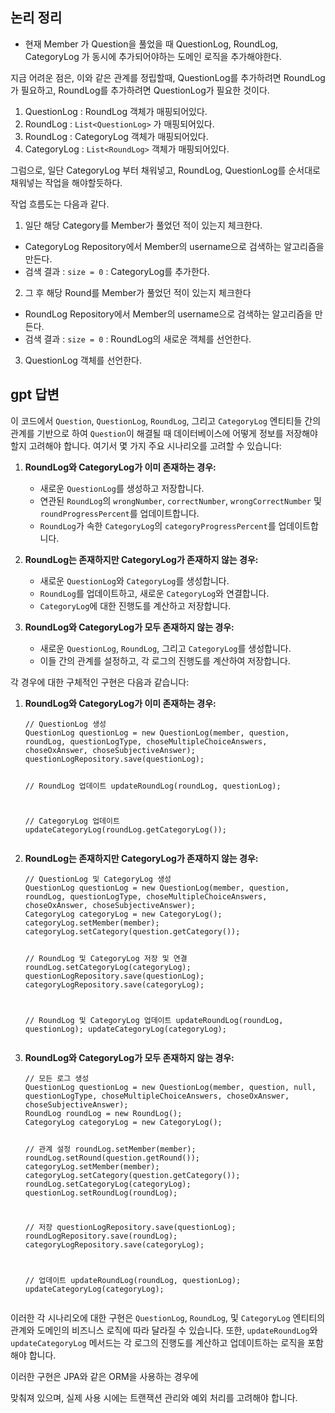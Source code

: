 <h2 id="논리-정리">논리 정리</h2>
<ul>
<li>현재 Member 가 Question을 풀었을 때 QuestionLog, RoundLog, CategoryLog 가 동시에 추가되어야하는 도메인 로직을 추가해야한다.</li>
</ul>
<p>지금 어려운 점은, 이와 같은 관계를 정립할때, QuestionLog를 추가하려면 RoundLog가 필요하고,  RoundLog를 추가하려면 QuestionLog가 필요한 것이다.</p>
<ol>
<li>QuestionLog : RoundLog 객체가 매핑되어있다.</li>
<li>RoundLog : <code>List&lt;QuestionLog&gt;</code> 가 매핑되어있다.</li>
<li>RoundLog : CategoryLog 객체가 매핑되어있다.</li>
<li>CategoryLog : <code>List&lt;RoundLog&gt;</code> 객체가 매핑되어있다.</li>
</ol>
<p>그럼으로, 일단 CategoryLog 부터 채워넣고, RoundLog, QuestionLog를 순서대로 채워넣는 작업을 해야할듯하다. </p>
<p>작업 흐름도는 다음과 같다.</p>
<ol>
<li>일단 해당 Category를 Member가 풀었던 적이 있는지 체크한다. </li>
</ol>
<ul>
<li>CategoryLog Repository에서 Member의 username으로 검색하는 알고리즘을 만든다.</li>
<li>검색 결과 : <code>size = 0</code> : CategoryLog를 추가한다.</li>
</ul>
<ol start="2">
<li>그 후 해당 Round를 Member가 풀었던 적이 있는지 체크한다</li>
</ol>
<ul>
<li>RoundLog Repository에서 Member의 username으로 검색하는 알고리즘을 만든다.</li>
<li>검색 결과 : <code>size = 0</code> : RoundLog의 새로운 객체를 선언한다.</li>
</ul>
<ol start="3">
<li>QuestionLog 객체를 선언한다.</li>
</ol>
<h2 id="gpt-답변">gpt 답변</h2>
<p>이 코드에서 <code>Question</code>, <code>QuestionLog</code>, <code>RoundLog</code>, 그리고 <code>CategoryLog</code> 엔티티들 간의 관계를 기반으로 하여 <code>Question</code>이 해결될 때 데이터베이스에 어떻게 정보를 저장해야 할지 고려해야 합니다. 여기서 몇 가지 주요 시나리오를 고려할 수 있습니다:</p>
<ol>
<li><p><strong>RoundLog와 CategoryLog가 이미 존재하는 경우:</strong> </p>
<ul>
<li>새로운 <code>QuestionLog</code>를 생성하고 저장합니다.</li>
<li>연관된 <code>RoundLog</code>의 <code>wrongNumber</code>, <code>correctNumber</code>, <code>wrongCorrectNumber</code> 및 <code>roundProgressPercent</code>를 업데이트합니다.</li>
<li><code>RoundLog</code>가 속한 <code>CategoryLog</code>의 <code>categoryProgressPercent</code>를 업데이트합니다.</li>
</ul>
</li>
<li><p><strong>RoundLog는 존재하지만 CategoryLog가 존재하지 않는 경우:</strong></p>
<ul>
<li>새로운 <code>QuestionLog</code>와 <code>CategoryLog</code>를 생성합니다.</li>
<li><code>RoundLog</code>를 업데이트하고, 새로운 <code>CategoryLog</code>와 연결합니다.</li>
<li><code>CategoryLog</code>에 대한 진행도를 계산하고 저장합니다.</li>
</ul>
</li>
<li><p><strong>RoundLog와 CategoryLog가 모두 존재하지 않는 경우:</strong></p>
<ul>
<li>새로운 <code>QuestionLog</code>, <code>RoundLog</code>, 그리고 <code>CategoryLog</code>를 생성합니다.</li>
<li>이들 간의 관계를 설정하고, 각 로그의 진행도를 계산하여 저장합니다.</li>
</ul>
</li>
</ol>
<p>각 경우에 대한 구체적인 구현은 다음과 같습니다:</p>
<ol>
<li><p><strong>RoundLog와 CategoryLog가 이미 존재하는 경우:</strong></p>
<pre><code class="language-java">// QuestionLog 생성
QuestionLog questionLog = new QuestionLog(member, question, roundLog, questionLogType, choseMultipleChoiceAnswers, choseOxAnswer, choseSubjectiveAnswer);
questionLogRepository.save(questionLog);

// RoundLog 업데이트
updateRoundLog(roundLog, questionLog);

// CategoryLog 업데이트
updateCategoryLog(roundLog.getCategoryLog());</code></pre>
</li>
<li><p><strong>RoundLog는 존재하지만 CategoryLog가 존재하지 않는 경우:</strong></p>
<pre><code class="language-java">// QuestionLog 및 CategoryLog 생성
QuestionLog questionLog = new QuestionLog(member, question, roundLog, questionLogType, choseMultipleChoiceAnswers, choseOxAnswer, choseSubjectiveAnswer);
CategoryLog categoryLog = new CategoryLog();
categoryLog.setMember(member);
categoryLog.setCategory(question.getCategory());

// RoundLog 및 CategoryLog 저장 및 연결
roundLog.setCategoryLog(categoryLog);
questionLogRepository.save(questionLog);
categoryLogRepository.save(categoryLog);

// RoundLog 및 CategoryLog 업데이트
updateRoundLog(roundLog, questionLog);
updateCategoryLog(categoryLog);</code></pre>
</li>
<li><p><strong>RoundLog와 CategoryLog가 모두 존재하지 않는 경우:</strong></p>
<pre><code class="language-java">// 모든 로그 생성
QuestionLog questionLog = new QuestionLog(member, question, null, questionLogType, choseMultipleChoiceAnswers, choseOxAnswer, choseSubjectiveAnswer);
RoundLog roundLog = new RoundLog();
CategoryLog categoryLog = new CategoryLog();

// 관계 설정
roundLog.setMember(member);
roundLog.setRound(question.getRound());
categoryLog.setMember(member);
categoryLog.setCategory(question.getCategory());
roundLog.setCategoryLog(categoryLog);
questionLog.setRoundLog(roundLog);

// 저장
questionLogRepository.save(questionLog);
roundLogRepository.save(roundLog);
categoryLogRepository.save(categoryLog);

// 업데이트
updateRoundLog(roundLog, questionLog);
updateCategoryLog(categoryLog);</code></pre>
</li>
</ol>
<p>이러한 각 시나리오에 대한 구현은 <code>QuestionLog</code>, <code>RoundLog</code>, 및 <code>CategoryLog</code> 엔티티의 관계와 도메인의 비즈니스 로직에 따라 달라질 수 있습니다. 또한, <code>updateRoundLog</code>와 <code>updateCategoryLog</code> 메서드는 각 로그의 진행도를 계산하고 업데이트하는 로직을 포함해야 합니다. </p>
<p>이러한 구현은 JPA와 같은 ORM을 사용하는 경우에</p>
<p> 맞춰져 있으며, 실제 사용 시에는 트랜잭션 관리와 예외 처리를 고려해야 합니다.</p>